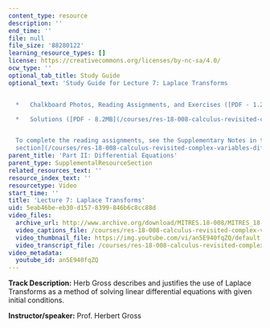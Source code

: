 ```yaml
---
content_type: resource
description: ''
end_time: ''
file: null
file_size: '88280122'
learning_resource_types: []
license: https://creativecommons.org/licenses/by-nc-sa/4.0/
ocw_type: ''
optional_tab_title: Study Guide
optional_text: 'Study Guide for Lecture 7: Laplace Transforms


  *   Chalkboard Photos, Reading Assignments, and Exercises ([PDF - 1.2MB](/courses/res-18-008-calculus-revisited-complex-variables-differential-equations-and-linear-algebra-fall-2011/resources/mitres_18_008_partii_lec07))

  *   Solutions ([PDF - 8.2MB](/courses/res-18-008-calculus-revisited-complex-variables-differential-equations-and-linear-algebra-fall-2011/resources/mitres_18_008_partii_sol07))


  To complete the reading assignments, see the Supplementary Notes in the [Study Materials
  section](/courses/res-18-008-calculus-revisited-complex-variables-differential-equations-and-linear-algebra-fall-2011/pages/study-materials).'
parent_title: 'Part II: Differential Equations'
parent_type: SupplementalResourceSection
related_resources_text: ''
resource_index_text: ''
resourcetype: Video
start_time: ''
title: 'Lecture 7: Laplace Transforms'
uid: 5eab46be-eb30-d157-8399-846b6c8cc88d
video_files:
  archive_url: http://www.archive.org/download/MITRES.18-008/MITRES_18-008_Part2_lec7_300k.mp4
  video_captions_file: /courses/res-18-008-calculus-revisited-complex-variables-differential-equations-and-linear-algebra-fall-2011/86ea227f712a53c1add73966d65abb45_an5E940fqZQ.vtt
  video_thumbnail_file: https://img.youtube.com/vi/an5E940fqZQ/default.jpg
  video_transcript_file: /courses/res-18-008-calculus-revisited-complex-variables-differential-equations-and-linear-algebra-fall-2011/b883f62a3221837ab7cf37705d16b09d_an5E940fqZQ.pdf
video_metadata:
  youtube_id: an5E940fqZQ
---
```


**Track Description:** Herb Gross describes and justifies the use of Laplace Transforms as a method of solving linear differential equations with given initial conditions.

**Instructor/speaker:** Prof. Herbert Gross

